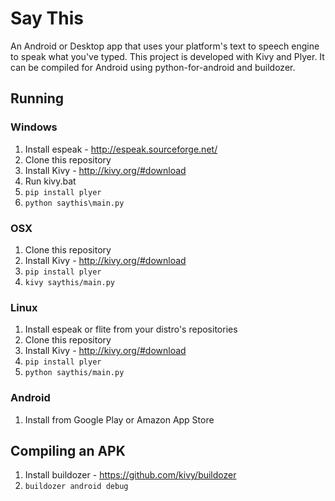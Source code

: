 # Say This #

An Android or Desktop app that uses your platform's text to speech engine 
to speak what you've typed. This project is developed with Kivy and Plyer. 
It can be compiled for Android using python-for-android and buildozer.


## Running ##

### Windows ###

1. Install espeak - http://espeak.sourceforge.net/
2. Clone this repository
3. Install Kivy - http://kivy.org/#download
4. Run kivy.bat
5. `pip install plyer`
6. `python saythis\main.py`

### OSX ###

1. Clone this repository
2. Install Kivy - http://kivy.org/#download
3. `pip install plyer`
4. `kivy saythis/main.py`

### Linux ###

1. Install espeak or flite from your distro's repositories
2. Clone this repository
3. Install Kivy - http://kivy.org/#download
4. `pip install plyer`
5. `python saythis/main.py`

### Android ###

1. Install from Google Play or Amazon App Store

## Compiling an APK ##

1. Install buildozer - https://github.com/kivy/buildozer
2. `buildozer android debug`



